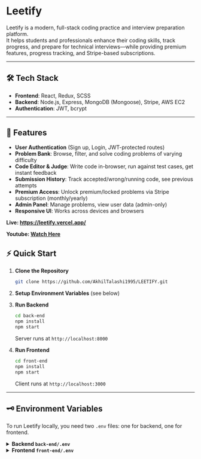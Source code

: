 # Leetify

Leetify is a modern, full-stack coding practice and interview preparation platform.  
It helps students and professionals enhance their coding skills, track progress, and prepare for technical interviews—while providing premium features, progress tracking, and Stripe-based subscriptions.

---

## 🛠 Tech Stack

- **Frontend**: React, Redux, SCSS
- **Backend**: Node.js, Express, MongoDB (Mongoose), Stripe, AWS EC2
- **Authentication**: JWT, bcrypt

---

## 🚀 Features

- **User Authentication** (Sign up, Login, JWT-protected routes)
- **Problem Bank**: Browse, filter, and solve coding problems of varying difficulty
- **Code Editor & Judge**: Write code in-browser, run against test cases, get instant feedback
- **Submission History**: Track accepted/wrong/running code, see previous attempts
- **Premium Access**: Unlock premium/locked problems via Stripe subscription (monthly/yearly)
- **Admin Panel**: Manage problems, view user data (admin-only)
- **Responsive UI**: Works across devices and browsers


**Live: https://leetify.vercel.app/**

**Youtube: [Watch Here](https://www.youtube.com/watch?v=UlsqZqGAG1Q)**

## ⚡ Quick Start

1. **Clone the Repository**
    ```bash
    git clone https://github.com/AkhilTalashi1995/LEETIFY.git
    ```

2. **Setup Environment Variables** (see below)

3. **Run Backend**
    ```bash
    cd back-end
    npm install
    npm start
    ```
    Server runs at `http://localhost:8000`

4. **Run Frontend**
    ```bash
    cd front-end
    npm install
    npm start
    ```
    Client runs at `http://localhost:3000`

---

## 🗝️ Environment Variables

To run Leetify locally, you need two `.env` files: one for backend, one for frontend.

<details>
<summary><b>Backend <code>back-end/.env</code></b></summary>

```env
MONGODB_URI=your-mongodb-uri
JWT_SECRET=your-jwt-secret
STRIPE_SECRET_KEY=your-stripe-secret-key
STRIPE_WEBHOOK_SECRET=your-stripe-webhook-secret
```
</details> 

<details> <summary><b>Frontend <code>front-end/.env</code></b></summary>

```env
REACT_APP_API_URL=http://localhost:8000
REACT_APP_STRIPE_PUBLIC_KEY=your-stripe-publishable-key
</details> ```

